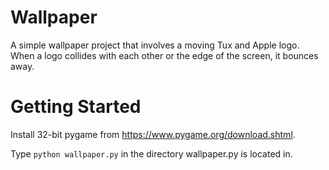 # Wallpaper

A simple wallpaper project that involves a moving Tux and Apple logo.
When a logo collides with each other or the edge of the screen, it bounces away.

# Getting Started
Install 32-bit pygame from https://www.pygame.org/download.shtml.

Type `python wallpaper.py` in the directory wallpaper.py is located in.
